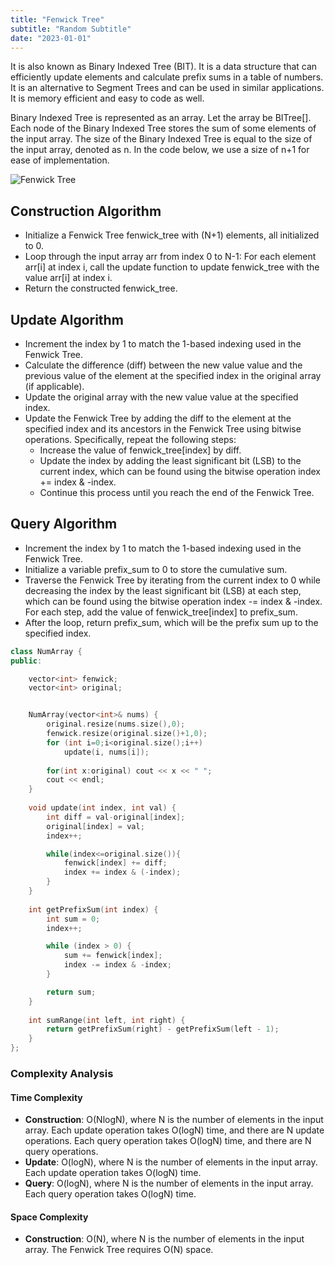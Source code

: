 ```yaml
---
title: "Fenwick Tree"
subtitle: "Random Subtitle"
date: "2023-01-01"
---
```


It is also known as Binary Indexed Tree (BIT). It is a data structure that can efficiently update elements and calculate prefix sums in a table of numbers. It is an alternative to Segment Trees and can be used in similar applications. It is memory efficient and easy to code as well.


Binary Indexed Tree is represented as an array. Let the array be BITree[]. Each node of the Binary Indexed Tree stores the sum of some elements of the input array. The size of the Binary Indexed Tree is equal to the size of the input array, denoted as n. In the code below, we use a size of n+1 for ease of implementation.


![Fenwick Tree](https://media.geeksforgeeks.org/wp-content/cdn-uploads/BITSum.png)
<!-- <img
    src="https://media.geeksforgeeks.org/wp-content/cdn-uploads/BITSum.png"
    alt=""
    style="width: 350px; height: 250px; margin-left: 0; margin-right: 0px; margin-bottom: 0px; margin-top: 20px"
/> -->


## Construction Algorithm

- Initialize a Fenwick Tree fenwick_tree with (N+1) elements, all initialized to 0.
- Loop through the input array arr from index 0 to N-1: For each element arr[i] at index i, call the update function to update fenwick_tree with the value arr[i] at index i.
- Return the constructed fenwick_tree.

## Update Algorithm

- Increment the index by 1 to match the 1-based indexing used in the Fenwick Tree.
- Calculate the difference (diff) between the new value value and the previous value of the element at the specified index in the original array (if applicable).
- Update the original array with the new value value at the specified index.
- Update the Fenwick Tree by adding the diff to the element at the specified index and its ancestors in the Fenwick Tree using bitwise operations. Specifically, repeat the following steps:
    - Increase the value of fenwick_tree[index] by diff.
    - Update the index by adding the least significant bit (LSB) to the current index, which can be found using the bitwise operation index += index & -index.
    - Continue this process until you reach the end of the Fenwick Tree.



## Query Algorithm

- Increment the index by 1 to match the 1-based indexing used in the Fenwick Tree.
- Initialize a variable prefix_sum to 0 to store the cumulative sum.
- Traverse the Fenwick Tree by iterating from the current index to 0 while decreasing the index by the least significant bit (LSB) at each step, which can be found using the bitwise operation index -= index & -index. For each step, add the value of fenwick_tree[index] to prefix_sum.
- After the loop, return prefix_sum, which will be the prefix sum up to the specified index.



```cpp
class NumArray {
public:

    vector<int> fenwick;
    vector<int> original;


    NumArray(vector<int>& nums) {
        original.resize(nums.size(),0);
        fenwick.resize(original.size()+1,0);
        for (int i=0;i<original.size();i++) 
            update(i, nums[i]); 
        
        for(int x:original) cout << x << " ";
        cout << endl;
    }
    
    void update(int index, int val) {
        int diff = val-original[index];
        original[index] = val;     
        index++;

        while(index<=original.size()){
            fenwick[index] += diff;
            index += index & (-index);
        }
    }
    
    int getPrefixSum(int index) {
        int sum = 0;
        index++;  

        while (index > 0) {
            sum += fenwick[index];
            index -= index & -index;
        }

        return sum;
    }
    
    int sumRange(int left, int right) {
        return getPrefixSum(right) - getPrefixSum(left - 1);
    }
};
```

### Complexity Analysis

#### Time Complexity

- **Construction**: O(NlogN), where N is the number of elements in the input array. Each update operation takes O(logN) time, and there are N update operations. Each query operation takes O(logN) time, and there are N query operations.
- **Update**: O(logN), where N is the number of elements in the input array. Each update operation takes O(logN) time.
- **Query**: O(logN), where N is the number of elements in the input array. Each query operation takes O(logN) time.

#### Space Complexity

- **Construction**: O(N), where N is the number of elements in the input array. The Fenwick Tree requires O(N) space.